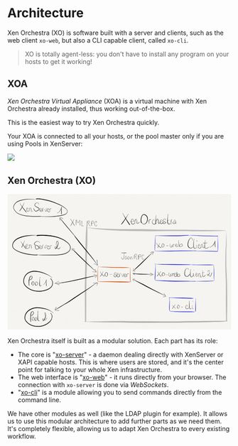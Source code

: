 
# Architecture

Xen Orchestra (XO) is software built with a server and clients, such as the web client `xo-web`, but also a CLI capable client, called `xo-cli`.

> XO is totally agent-less: you don't have to install any program on your hosts to get it working!

## XOA

*Xen Orchestra Virtual Appliance* (XOA) is a virtual machine with Xen Orchestra already installed, thus working out-of-the-box.

This is the easiest way to try Xen Orchestra quickly.

Your XOA is connected to all your hosts, or the pool master only if you are using Pools in XenServer:

![](./assets/partner2.jpg)

## Xen Orchestra (XO)

![](./assets/xo-arch.jpg)

Xen Orchestra itself is built as a modular solution. Each part has its role:
- The core is "[xo-server](https://github.com/vatesfr/xen-orchestra/tree/master/packages/xo-server/)" - a daemon dealing directly with XenServer or XAPI capable hosts. This is where users are stored, and it's the center point for talking to your whole Xen infrastructure.
- The web interface is "[xo-web](https://github.com/vatesfr/xen-orchestra/tree/master/packages/xo-web)" - it runs directly from your browser. The connection with ```xo-server``` is done via *WebSockets*.
- "[xo-cli](https://github.com/vatesfr/xen-orchestra/tree/master/packages/xo-cli)" is a module allowing you to send commands directly from the command line.


We have other modules as well (like the LDAP plugin for example). It allows us to use this modular architecture to add further parts as we need them. It's completely flexible, allowing us to adapt Xen Orchestra to every existing workflow.
